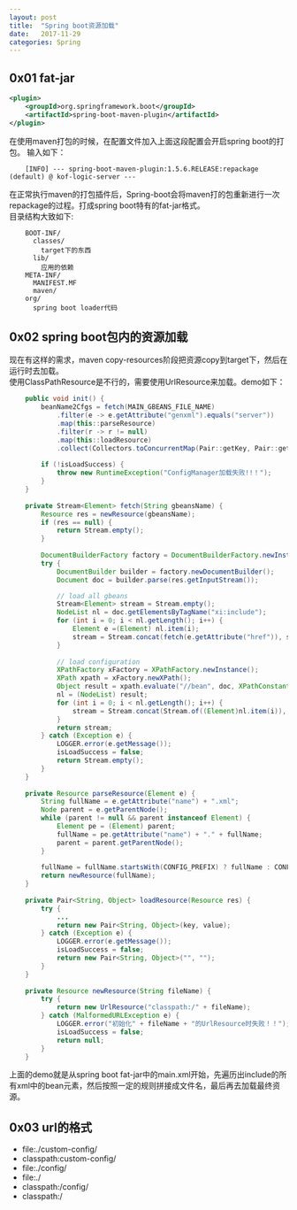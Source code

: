 ```yaml
---
layout: post
title:  "Spring boot资源加载"
date:   2017-11-29
categories: Spring
---
```


## 0x01 fat-jar

```xml
<plugin>
	<groupId>org.springframework.boot</groupId>
	<artifactId>spring-boot-maven-plugin</artifactId>
</plugin>
```
在使用maven打包的时候，在配置文件加入上面这段配置会开启spring boot的打包。
输入如下：

		[INFO] --- spring-boot-maven-plugin:1.5.6.RELEASE:repackage (default) @ kof-logic-server ---

在正常执行maven的打包插件后，Spring-boot会将maven打的包重新进行一次repackage的过程。打成spring boot特有的fat-jar格式。<br>
目录结构大致如下:

		BOOT-INF/
		  classes/
			target下的东西
		  lib/
			应用的依赖
		META-INF/
		  MANIFEST.MF
		  maven/
		org/
		  spring boot loader代码


## 0x02 spring boot包内的资源加载
现在有这样的需求，maven copy-resources阶段把资源copy到target下，然后在运行时去加载。<br>
使用ClassPathResource是不行的，需要使用UrlResource来加载。demo如下：

```java
	public void init() {
		beanName2Cfgs = fetch(MAIN_GBEANS_FILE_NAME)
			.filter(e -> e.getAttribute("genxml").equals("server"))
			.map(this::parseResource)
			.filter(r -> r != null)
			.map(this::loadResource)
			.collect(Collectors.toConcurrentMap(Pair::getKey, Pair::getValue));
		
		if (!isLoadSuccess) {
			throw new RuntimeException("ConfigManager加载失败!!！");
		}
	}
	
	private Stream<Element> fetch(String gbeansName) {
		Resource res = newResource(gbeansName);
		if (res == null) {
			return Stream.empty();
		}
		
		DocumentBuilderFactory factory = DocumentBuilderFactory.newInstance();
		try {
			DocumentBuilder builder = factory.newDocumentBuilder();	
			Document doc = builder.parse(res.getInputStream());

			// load all gbeans
			Stream<Element> stream = Stream.empty();
			NodeList nl = doc.getElementsByTagName("xi:include");
			for (int i = 0; i < nl.getLength(); i++) {
				Element e =(Element) nl.item(i);
				stream = Stream.concat(fetch(e.getAttribute("href")), stream);
			}
			
			// load configuration
			XPathFactory xFactory = XPathFactory.newInstance();
			XPath xpath = xFactory.newXPath();
			Object result = xpath.evaluate("//bean", doc, XPathConstants.NODESET);
			nl = (NodeList) result;
			for (int i = 0; i < nl.getLength(); i++) {
				stream = Stream.concat(Stream.of((Element)nl.item(i)), stream);
			}
			return stream;
		} catch (Exception e) {
			LOGGER.error(e.getMessage());
			isLoadSuccess = false;
			return Stream.empty();
		}
	}
	
	private Resource parseResource(Element e) {
		String fullName = e.getAttribute("name") + ".xml";
		Node parent = e.getParentNode();
		while (parent != null && parent instanceof Element) {
			Element pe = (Element) parent;
			fullName = pe.getAttribute("name") + "." + fullName;
			parent = parent.getParentNode();
		}
		
		fullName = fullName.startsWith(CONFIG_PREFIX) ? fullName : CONFIG_PREFIX + fullName;
		return newResource(fullName);
	}
	
	private Pair<String, Object> loadResource(Resource res) {
		try {
			...
			return new Pair<String, Object>(key, value);
		} catch (Exception e) {
			LOGGER.error(e.getMessage());
			isLoadSuccess = false;
			return new Pair<String, Object>("", "");
		}
	}
	
	private Resource newResource(String fileName) {
		try {
			return new UrlResource("classpath:/" + fileName);
		} catch (MalformedURLException e) {
			LOGGER.error("初始化" + fileName + "的UrlResource时失败！！");
			isLoadSuccess = false;
			return null;
		}
	}
```
上面的demo就是从spring boot fat-jar中的main.xml开始，先遍历出include的所有xml中的bean元素，然后按照一定的规则拼接成文件名，最后再去加载最终资源。


## 0x03 url的格式

* file:./custom-config/
* classpath:custom-config/
* file:./config/
* file:./
* classpath:/config/
* classpath:/
